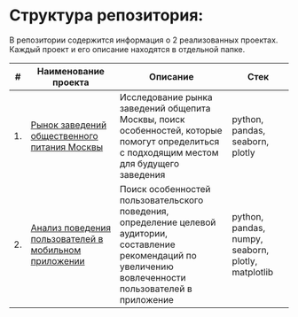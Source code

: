 # Структура репозитория:

В репозитории содержится информация о 2 реализованных проектах. Каждый проект и его описание находятся в отдельной папке.

| #    | Наименование проекта                | Описание                                                     | Стек                                                         |
| ---- | ------------------------------------------------------------ | ------------------------------------------------------------ | ------------------------------------------------------------ |
| 1.   | [Рынок заведений общественного питания Москвы](https://github.com/ZuykovaVictoria/yandex_practicum/tree/master/Заведения_общественного_питания_Москвы) | Исследование рынка заведений общепита <br/>Москвы, поиск особенностей, которые <br/>помогут определиться с подходящим местом для будущего заведения | python, pandas, seaborn, plotly       |
| 2.   | [Анализ поведения пользователей в мобильном приложении](https://github.com/ZuykovaVictoria/yandex_practicum/tree/master/Мобильное%20приложение) | Поиск особенностей пользовательского <br/>поведения, определение целевой аудитории,<br/> составление рекомендаций по увеличению вовлеченности пользователей в приложение | python, pandas, numpy, seaborn, plotly, matplotlib |
